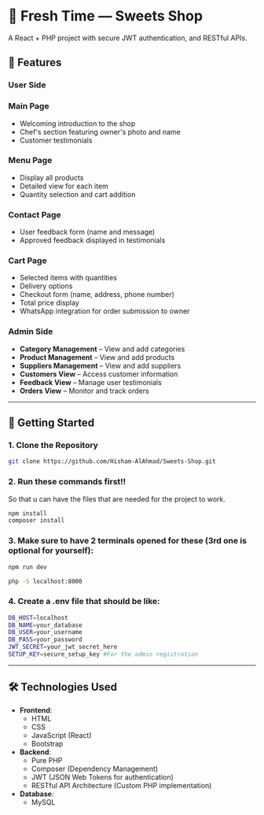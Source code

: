 # 🍬 Fresh Time — Sweets Shop

A React + PHP project with secure JWT authentication, and RESTful APIs.

## **🌟 Features**

### **User Side**

### **Main Page**

- Welcoming introduction to the shop
- Chef's section featuring owner's photo and name
- Customer testimonials

### **Menu Page**

- Display all products
- Detailed view for each item
- Quantity selection and cart addition

### **Contact Page**

- User feedback form (name and message)
- Approved feedback displayed in testimonials

### **Cart Page**

- Selected items with quantities
- Delivery options
- Checkout form (name, address, phone number)
- Total price display
- WhatsApp integration for order submission to owner

### **Admin Side**

- **Category Management** – View and add categories
- **Product Management** – View and add products
- **Suppliers Management** – View and add suppliers
- **Customers View** – Access customer information
- **Feedback View** – Manage user testimonials
- **Orders View** – Monitor and track orders

---

## 🚀 Getting Started

### 1. Clone the Repository

```bash
git clone https://github.com/Hisham-AlAhmad/Sweets-Shop.git
```

### 2. Run these commands first!!

So that u can have the files that are needed for the project to work.

```bash
npm install
composer install
```

### 3. Make sure to have 2 terminals opened for these (3rd one is optional for yourself):

```bash
npm run dev

php -S localhost:8000
```

### 4. Create a .env file that should be like:

```bash
DB_HOST=localhost
DB_NAME=your_database
DB_USER=your_username
DB_PASS=your_password
JWT_SECRET=your_jwt_secret_here
SETUP_KEY=secure_setup_key #For the admin registration
```

---

## **🛠 Technologies Used**

- **Frontend**:
    - HTML
    - CSS
    - JavaScript (React)
    - Bootstrap
- **Backend**:
    - Pure PHP
    - Composer (Dependency Management)
    - JWT (JSON Web Tokens for authentication)
    - RESTful API Architecture (Custom PHP implementation)
- **Database**:
    - MySQL